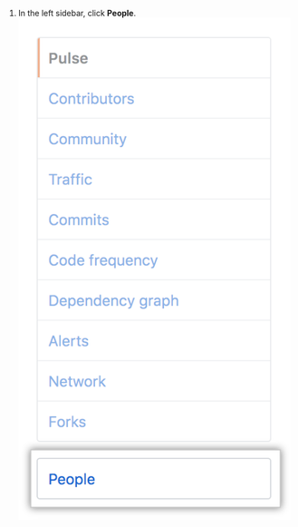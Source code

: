 1. In the left sidebar, click **People**. ![People tab in the repository sidebar](/assets/images/help/repository/accessing-repository-people.png)
